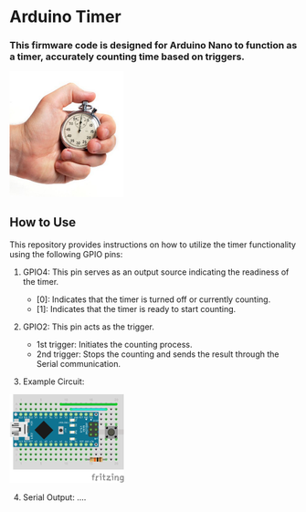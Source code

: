 # Arduino Timer
### This firmware code is designed for Arduino Nano to function as a timer, accurately counting time based on triggers.
<img src="/img/timer.jpeg" width="200">

## How to Use

This repository provides instructions on how to utilize the timer functionality using the following GPIO pins:

1. GPIO4: This pin serves as an output source indicating the readiness of the timer.

   - [0]: Indicates that the timer is turned off or currently counting.
   - [1]: Indicates that the timer is ready to start counting.

2. GPIO2: This pin acts as the trigger.

   - 1st trigger: Initiates the counting process.
   - 2nd trigger: Stops the counting and sends the result through the Serial communication.

3. Example Circuit:
<img src="/img/timer_example.png" width="200">

4. Serial Output:
....
